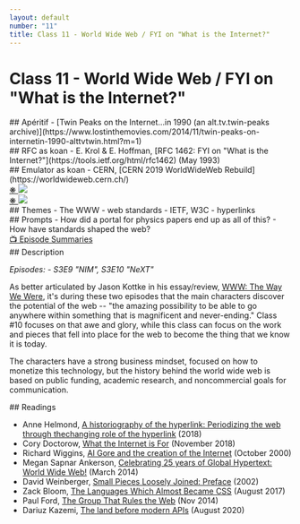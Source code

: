 ```yaml
---
layout: default
number: "11"
title: Class 11 - World Wide Web / FYI on "What is the Internet?"
---
```


# Class 11 - World Wide Web / FYI on "What is the Internet?"

<div class="aperitifs" markdown="1">
## Apéritif
- [Twin Peaks on the Internet...in 1990 (an alt.tv.twin-peaks archive)](https://www.lostinthemovies.com/2014/11/twin-peaks-on-internetin-1990-alttvtwin.html?m=1)
</div>

<div class="rfc" markdown="1">
## RFC as koan
- E. Krol & E. Hoffman, [RFC 1462:  FYI on "What is the Internet?"](https://tools.ietf.org/html/rfc1462) (May 1993)
</div>

<div class="emulation" markdown="1">
## Emulator as koan
- CERN, [CERN 2019 WorldWideWeb Rebuild](https://worldwideweb.cern.ch/)
</div>

<div class="img" markdown="1">
<span class="imgRef"><a href="https://home.cern/science/computing/birth-web/short-history-web"> &#x274B; </a></span>
<img src="{{ site.baseurl }}/assets/img/proposal.jpeg">
</div>

<div class="img2" markdown="1">
<span class="imgRef"><a href="https://home.cern/science/computing/birth-web/short-history-web"> &#x274B; </a></span>
<img src="{{ site.baseurl }}/assets/img/tbl.jpeg">
</div>

<div class="themes" markdown="1">
## Themes
- The WWW
- web standards
- IETF, W3C
- hyperlinks
</div>


<div class="prompts" markdown="1">
## Prompts  
- How did a portal for physics papers end up as all of this?
- How have standards shaped the web?
</div>

<div class="description" markdown="1">
<div class="summaries" markdown="1"><a target="" href="https://en.wikipedia.org/wiki/List_of_Halt_and_Catch_Fire_episodes">📺 Episode Summaries</a>
</div>
## Description

*Episodes: - S3E9	"NIM", S3E10 "NeXT"*

As better articulated by Jason Kottke in his essay/review, [WWW: The Way We Were](https://kottke.org/16/10/www-the-way-we-were), it's during these two episodes that the main characters discover the potential of the web -- "the amazing possibility to be able to go anywhere within something that is magnificent and never-ending." Class #10 focuses on that awe and glory, while this class can focus on the work and pieces that fell into place for the web to become the thing that we know it is today. 

The characters have a strong business mindset, focused on how to monetize this technology, but the history behind the world wide web is based on public funding, academic research, and noncommercial goals for communication.
</div>

<div class="readings" markdown="1">
## Readings

- Anne Helmond, [A historiography of the hyperlink: Periodizing the web through thechanging role of the hyperlink](https://www.annehelmond.nl/wordpress/wp-content/uploads/2018/12/Helmond-2018-A-historiography-of-the-hyperlink.pdf) (2018)
- Cory Doctorow, [What the Internet is For](https://locusmag.com/2018/11/cory-doctorow-what-the-internet-is-for/) (November 2018)
- Richard Wiggins, [Al Gore and the creation of the Internet](https://firstmonday.org/ojs/index.php/fm/article/view/799) (October 2000)
- Megan Sapnar Ankerson, [Celebrating 25 years of Global Hypertext: World Wide Web!](https://web.archive.org/web/20151003121721/http://blog.commarts.wisc.edu/2014/03/12/celebrating-25-years-of-global-hypertext-world-wide-web%E2%99%A1/) (March 2014)
- David Weinberger, [Small Pieces Loosely Joined: Preface](https://www.smallpieces.com/content/preface.html) (2002)
- Zack Bloom, [The Languages Which Almost Became CSS](https://blog.cloudflare.com/the-languages-which-almost-became-css/) (August 2017)
- Paul Ford, [The Group That Rules the Web](https://www.newyorker.com/tech/annals-of-technology/group-rules-web) (Nov 2014)
- Dariuz Kazemi, [The land before modern APIs](https://increment.com/apis/land-before-modern-apis/) (August 2020)
</div>


